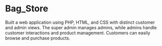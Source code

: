 # Bag_Store
Built a web application using PHP, HTML, and CSS with distinct customer and admin views. The super admin manages admins, while admins handle customer interactions and product management. Customers can easily browse and purchase products.
